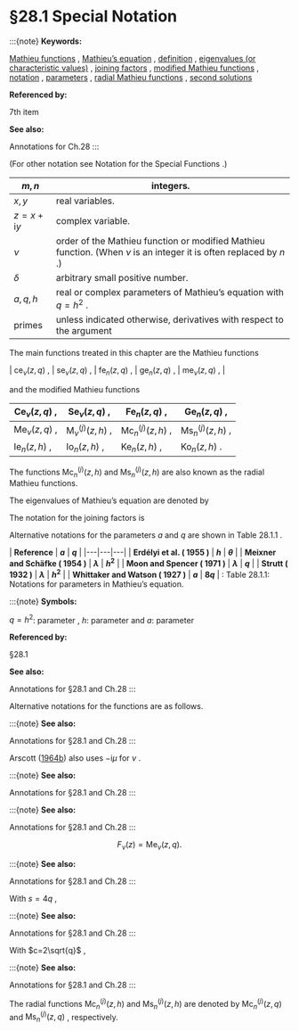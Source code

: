 # §28.1 Special Notation

:::{note}
**Keywords:**

[Mathieu functions](http://dlmf.nist.gov/search/search?q=Mathieu%20functions) , [Mathieu’s equation](http://dlmf.nist.gov/search/search?q=Mathieu%20equation) , [definition](http://dlmf.nist.gov/search/search?q=definition) , [eigenvalues (or characteristic values)](http://dlmf.nist.gov/search/search?q=eigenvalues%20%28or%20characteristic%20values%29) , [joining factors](http://dlmf.nist.gov/search/search?q=joining%20factors) , [modified Mathieu functions](http://dlmf.nist.gov/search/search?q=modified%20Mathieu%20functions) , [notation](http://dlmf.nist.gov/search/search?q=notation) , [parameters](http://dlmf.nist.gov/search/search?q=parameters) , [radial Mathieu functions](http://dlmf.nist.gov/search/search?q=radial%20Mathieu%20functions) , [second solutions](http://dlmf.nist.gov/search/search?q=second%20solutions)

**Referenced by:**

7th item

**See also:**

Annotations for Ch.28
:::

(For other notation see Notation for the Special Functions .)


| $m,n$ | integers. |
|---|---|
| $x,y$ | real variables. |
| $z=x+\mathrm{i}y$ | complex variable. |
| $\nu$ | order of the Mathieu function or modified Mathieu function. (When $\nu$ is an integer it is often replaced by $n$ .) |
| $\delta$ | arbitrary small positive number. |
| $a,q,h$ | real or complex parameters of Mathieu’s equation with $q=h^{2}$ . |
| primes | unless indicated otherwise, derivatives with respect to the argument |


The main functions treated in this chapter are the Mathieu functions


| $\operatorname{ce}_{\nu}\left(z,q\right)$ , | $\operatorname{se}_{\nu}\left(z,q\right)$ , | $\operatorname{fe}_{n}\left(z,q\right)$ , | $\operatorname{ge}_{n}\left(z,q\right)$ , | $\operatorname{me}_{\nu}\left(z,q\right)$ , |


and the modified Mathieu functions


| $\operatorname{Ce}_{\nu}\left(z,q\right)$ , | $\operatorname{Se}_{\nu}\left(z,q\right)$ , | $\operatorname{Fe}_{n}\left(z,q\right)$ , | $\operatorname{Ge}_{n}\left(z,q\right)$ , |
|---|---|---|---|
| $\operatorname{Me}_{\nu}\left(z,q\right)$ , | ${\operatorname{M}^{(j)}_{\nu}}\left(z,h\right)$ , | ${\operatorname{Mc}^{(j)}_{n}}\left(z,h\right)$ , | ${\operatorname{Ms}^{(j)}_{n}}\left(z,h\right)$ , |
| $\operatorname{Ie}_{n}\left(z,h\right)$ , | $\operatorname{Io}_{n}\left(z,h\right)$ , | $\operatorname{Ke}_{n}\left(z,h\right)$ , | $\operatorname{Ko}_{n}\left(z,h\right)$ . |


The functions ${\operatorname{Mc}^{(j)}_{n}}\left(z,h\right)$ and ${\operatorname{Ms}^{(j)}_{n}}\left(z,h\right)$ are also known as the radial Mathieu functions.

The eigenvalues of Mathieu’s equation are denoted by

The notation for the joining factors is

Alternative notations for the parameters $a$ and $q$ are shown in Table 28.1.1 .

<a id="T1"></a>
| **Reference** | **$a$** | **$q$** |
|---|---|---|
| **Erdélyi et al. ( 1955 )** | **$h$** | **$\theta$** |
| **Meixner and Schäfke ( 1954 )** | **$\lambda$** | **$h^{2}$** |
| **Moon and Spencer ( 1971 )** | **$\lambda$** | **$q$** |
| **Strutt ( 1932 )** | **$\lambda$** | **$h^{2}$** |
| **Whittaker and Watson ( 1927 )** | **$a$** | **$8q$** |
: Table 28.1.1: Notations for parameters in Mathieu’s equation.

:::{note}
**Symbols:**

$q=h^{2}$: parameter , $h$: parameter and $a$: parameter

**Referenced by:**

§28.1

**See also:**

Annotations for §28.1 and Ch.28
:::

Alternative notations for the functions are as follows.

:::{note}
**See also:**

Annotations for §28.1 and Ch.28
:::

Arscott ([1964b](./bib/index.html#bib142 "Periodic Differential Equations. An Introduction to Mathieu, Lamé, and Allied Functions")) also uses $-\mathrm{i}\mu$ for $\nu$ .

:::{note}
**See also:**

Annotations for §28.1 and Ch.28
:::

:::{note}
**See also:**

Annotations for §28.1 and Ch.28
:::


<a id="Ex14"></a>
$$
F_{\nu}(z)=\operatorname{Me}_{\nu}\left(z,q\right).
$$

:::{note}
**See also:**

Annotations for §28.1 and Ch.28
:::

With $s=4q$ ,

:::{note}
**See also:**

Annotations for §28.1 and Ch.28
:::

With $c=2\sqrt{q}$ ,

:::{note}
**See also:**

Annotations for §28.1 and Ch.28
:::

The radial functions ${\operatorname{Mc}^{(j)}_{n}}\left(z,h\right)$ and ${\operatorname{Ms}^{(j)}_{n}}\left(z,h\right)$ are denoted by ${\operatorname{Mc}^{(j)}_{n}}\left(z,q\right)$ and ${\operatorname{Ms}^{(j)}_{n}}\left(z,q\right)$ , respectively.
